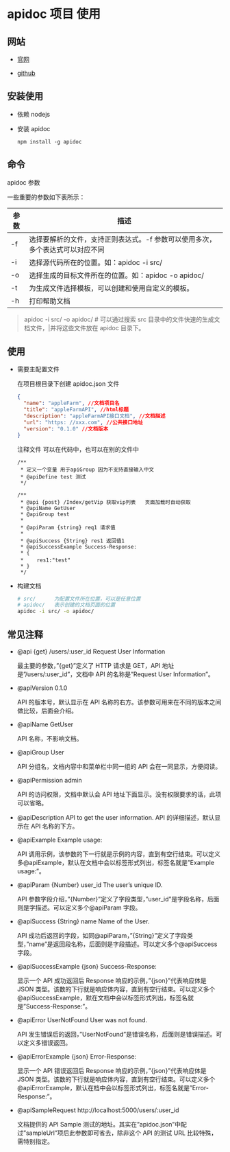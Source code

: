 # apidoc 项目 使用

## 网站

- [官网](https://apidocjs.com/)

- [github](https://github.com/apidoc/apidoc)

## 安装使用

- 依赖 nodejs

- 安装 apidoc

  `npm install -g apidoc`

## 命令

apidoc 参数

一些重要的参数如下表所示：

| 参数 | 描述                                                                          |
| ---- | ----------------------------------------------------------------------------- |
| -f   | 选择要解析的文件，支持正则表达式。-f 参数可以使用多次，多个表达式可以对应不同 | 的-f。如：apidoc -f "._\.js\$" -f "._\\.ts\$" |
| -i   | 选择源代码所在的位置。如：apidoc -i src/                                      |
| -o   | 选择生成的目标文件所在的位置。如：apidoc -o apidoc/                           |
| -t   | 为生成文件选择模板，可以创建和使用自定义的模板。                              |
| -h   | 打印帮助文档                                                                  |

> apidoc -i src/ -o apidoc/ # 可以通过搜索 src 目录中的文件快速的生成文档文件，|并将这些文件放在 apidoc 目录下。

## 使用

- 需要主配置文件

  在项目根目录下创建 apidoc.json 文件

  ```json
  {
    "name": "appleFarm", //文档项目名
    "title": "appleFarmAPI", //html标题
    "description": "appleFarmAPI接口文档", //文档描述
    "url": "https: //xxx.com", //公共接口地址
    "version": "0.1.0" //文档版本
  }
  ```

  注释文件 可以在代码中，也可以在别的文件中

  ```
  /**
   * 定义一个变量 用于apiGroup 因为不支持直接输入中文
   * @apiDefine test 测试
   */

  /**
   * @api {post} /Index/getVip 获取vip列表   页面加载时自动获取
   * @apiName GetUser
   * @apiGroup test
   *
   * @apiParam {string} req1 请求值
   *
   * @apiSuccess {String} res1 返回值1
   * @apiSuccessExample Success-Response:
   * {
   * 　　res1:"test"
   * }
   */
  ```

- 构建文档
  ```sh
  # src/      为配置文件所在位置，可以是任意位置
  # apidoc/   表示创建的文档页面的位置
  apidoc -i src/ -o apidoc/
  ```

## 常见注释

- @api {get} /users/:user_id Request User Information

  最主要的参数，”{get}”定义了 HTTP 请求是 GET，API 地址是”/users/:user_id”，文档中 API 的名称是”Request User Information”。

- @apiVersion 0.1.0

  API 的版本号，默认显示在 API 名称的右方。该参数可用来在不同的版本之间做比较，后面会介绍。

- @apiName GetUser

  API 名称，不影响文档。

- @apiGroup User

  API 分组名，文档内容中和菜单栏中同一组的 API 会在一同显示，方便阅读。

- @apiPermission admin

  API 的访问权限，文档中默认会 API 地址下面显示。没有权限要求的话，此项可以省略。

- @apiDescription API to get the user information.
  API 的详细描述，默认显示在 API 名称的下方。
- @apiExample Example usage:

  API 调用示例，该参数的下一行就是示例的内容，直到有空行结束。可以定义多@apiExample，默认在文档中会以标签形式列出，标签名就是”Example usage:”。

- @apiParam {Number} user_id The user’s unique ID.

  API 参数字段介绍，”{Number}”定义了字段类型，”user_id”是字段名称，后面则是字描述。可以定义多个@apiParam 字段。

- @apiSuccess {String} name Name of the User.

  API 成功后返回的字段，如同@apiParam，”{String}”定义了字段类型，”name”是返回段名称，后面则是字段描述。可以定义多个@apiSuccess 字段。

- @apiSuccessExample {json} Success-Response:

  显示一个 API 成功返回后 Response 响应的示例，”{json}”代表响应体是 JSON 类型。该数的下行就是响应体内容，直到有空行结束。可以定义多个@apiSuccessExample，默在文档中会以标签形式列出，标签名就是”Success-Response:”。

- @apiError UserNotFound User was not found.

  API 发生错误后的返回，”UserNotFound”是错误名称，后面则是错误描述。可以定义多错误返回。

- @apiErrorExample {json} Error-Response:

  显示一个 API 错误返回后 Response 响应的示例，”{json}”代表响应体是 JSON 类型。该数的下行就是响应体内容，直到有空行结束。可以定义多个@apiErrorExample，默认在档中会以标签形式列出，标签名就是”Error-Response:”。

- @apiSampleRequest http://localhost:5000/users/:user_id

  文档提供的 API Sample 测试的地址。其实在”apidoc.json”中配过”sampleUrl”项后此参数即可省去，除非这个 API 的测试 URL 比较特殊，需特别指定。
